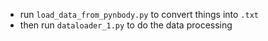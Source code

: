 - run `load_data_from_pynbody.py` to convert things into `.txt`
- then run `dataloader_1.py` to do the data processing 
